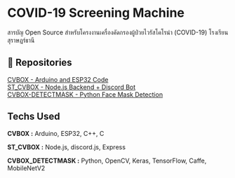 # COVID-19 Screening Machine

สารบัญ Open Source สำหรับโครงงานเครื่องคัดกรองผู้ป่วยไวรัสโคโรน่า (COVID-19) โรงเรียนสุราษฎร์ธานี


## 🔗 Repositories
[CVBOX - Arduino and ESP32 Code](https://github.com/rbunpat/CVBOX)\
[ST_CVBOX - Node.js Backend + Discord Bot](https://github.com/rbunpat/ST_CVBOX)\
[CVBOX-DETECTMASK - Python Face Mask Detection](https://github.com/rbunpat/CVBOX-DETECTMASK)
## Techs Used

**CVBOX :** Arduino, ESP32, C++, C

**ST_CVBOX :** Node.js, discord.js, Express

**CVBOX_DETECTMASK :** Python, OpenCV, Keras, TensorFlow, Caffe, MobileNetV2

